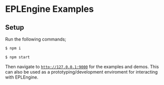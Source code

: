<!--
 Copyright 2022 kate.
 SPDX-License-Identifier: 	AGPL-3.0-or-later
-->

# EPLEngine Examples

## Setup
Run the following commands;
```bash
$ npm i

$ npm start
```

Then navigate to [`http://127.0.0.1:9000`](http://127.0.0.1:9000) for the examples and demos. This can also be used as a prototyping/development enviroment for interacting with EPLEngine.